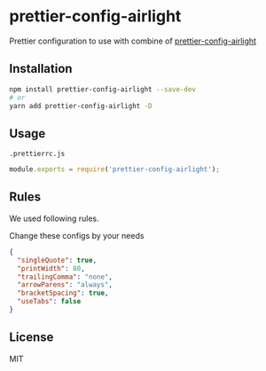 # prettier-config-airlight

Prettier configuration to use with combine of [prettier-config-airlight](../eslint-config-node)

## Installation

```bash
npm install prettier-config-airlight --save-dev
# or
yarn add prettier-config-airlight -D
```

## Usage

`.prettierrc.js`

```js
module.exports = require('prettier-config-airlight');
```

## Rules

We used following rules.

Change these configs by your needs

```json
{
  "singleQuote": true,
  "printWidth": 80,
  "trailingComma": "none",
  "arrowParens": "always",
  "bracketSpacing": true,
  "useTabs": false
}
```

## License

MIT
